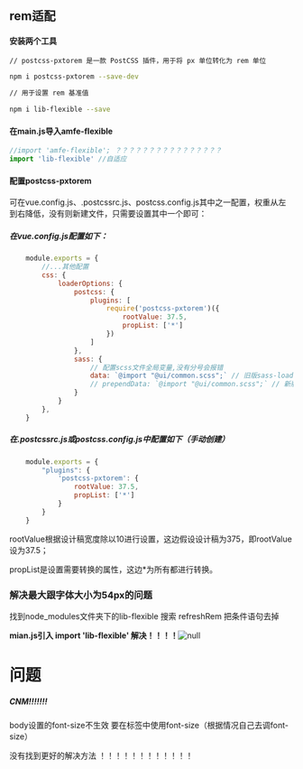 ## rem适配

#### 安装两个工具

```bash
// postcss-pxtorem 是一款 PostCSS 插件，用于将 px 单位转化为 rem 单位

npm i postcss-pxtorem --save-dev 

// 用于设置 rem 基准值 

npm i lib-flexible --save 

```

#### 在main.js导入amfe-flexible

```javascript
//import 'amfe-flexible'; ？？？？？？？？？？？？？？？？
import 'lib-flexible' //自适应
```

#### 配置postcss-pxtorem

可在vue.config.js、.postcssrc.js、postcss.config.js其中之一配置，权重从左到右降低，没有则新建文件，只需要设置其中一个即可：

##### 在vue.config.js配置如下：

```js
	module.exports = {
	    //...其他配置
	    css: {
	        loaderOptions: {
	            postcss: {
	                plugins: [
	                    require('postcss-pxtorem')({
	                        rootValue: 37.5,
	                        propList: ['*']
	                    })
	                ]
	            },
                sass: {
                    // 配置scss文件全局变量,没有分号会报错
                    data: `@import "@ui/common.scss";` // 旧版sass-loader写法(8.0以下)
                    // prependData: `@import "@ui/common.scss";` // 新版scss-loader(8.0及以上)
                }
	        }
	    },
	}
```
##### 在.postcssrc.js或postcss.config.js中配置如下（手动创建）

```js
	module.exports = {
	    "plugins": {
	        'postcss-pxtorem': {
	            rootValue: 37.5,
	            propList: ['*']
	        }
	    }
	}
```
rootValue根据设计稿宽度除以10进行设置，这边假设设计稿为375，即rootValue设为37.5；

propList是设置需要转换的属性，这边*为所有都进行转换。

###  解决最大跟字体大小为54px的问题

找到node_modules文件夹下的lib-flexible 搜索 refreshRem 把条件语句去掉

**mian.js引入 import 'lib-flexible' 解决！！！！**![null](http://doc.bufanui.com/uploads/yidongduankaifa/images/m_8fd9171cb8fb4fb230269266e8b2067d_r.png)

# 问题

##### CNM!!!!!!!

body设置的font-size不生效 要在标签中使用font-size（根据情况自己去调font-size）

没有找到更好的解决方法 ！！！！！！！！！！！！

# 